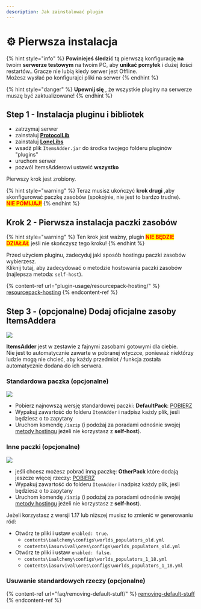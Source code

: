 ```yaml
---
description: Jak zainstalować plugin
---
```


# ⚙ Pierwsza instalacja

{% hint style="info" %}
**Powiniejeś śledzić** tą pierwszą konfigurację **na** twoim **serwerze testowym** na twoim PC, aby **unikać pomyłek** i dużej ilości restartów.. Gracze nie lubią kiedy serwer jest Offline.\
Możesz wysłać po konfigurajci pliki na serwer
{% endhint %}

{% hint style="danger" %}
**Upewnij się** , że wszystkie pluginy na serwerze muszę być zaktualizowane!
{% endhint %}

## Step 1 - Instalacja pluginu i bibliotek

* zatrzymaj serwer
* zainstaluj [**ProtocolLib**](https://ci.dmulloy2.net/job/ProtocolLib/lastSuccessfulBuild/)
* zainstaluj [**LoneLibs**](https://www.spigotmc.org/resources/lonelibs.75974/)
* wsadź plik `ItemsAdder.jar` do środka twojego folderu pluginów "plugins"
* uruchom serwer
* pozwól ItemsAdderowi ustawić **wszystko**

Pierwszy krok jest zrobiony.

{% hint style="warning" %}
Teraz musisz ukończyć **krok drugi** ,aby skonfigurować paczkę zasobów (spokojnie, nie jest to bardzo trudne).\
<mark style="color:red;">**NIE POMIJAJ!**</mark>
{% endhint %}

## Krok 2 - Pierwsza instalacja paczki zasobów

{% hint style="warning" %}
Ten krok jest ważny, plugin <mark style="color:red;">**NIE BĘDZIE DZIAŁAŁ**</mark> jeśli nie skończysz tego kroku!
{% endhint %}

Przed użyciem pluginu, zadecyduj jaki sposób hostingu paczki zasobów wybierzesz. \
Kliknij tutaj, aby zadecydować o metodzie hostowania paczki zasobów (najlepsza metoda: `self-host`).

{% content-ref url="plugin-usage/resourcepack-hosting/" %}
[resourcepack-hosting](plugin-usage/resourcepack-hosting/)
{% endcontent-ref %}

## Step 3 - (opcjonalne) Dodaj oficjalne zasoby ItemsAddera

![](.gitbook/assets/items\_showcase\_gif.apng)

**ItemsAdder** jest w zestawie z fajnymi zasobami gotowymi dla ciebie.\
Nie jest to automatycznie zawarte w pobranej wtyczce, ponieważ niektórzy ludzie mogą nie chcieć, aby każdy przedmiot / funkcja została automatycznie dodana do ich serwera.
### Standardowa paczka (opcjonalne)

![](<.gitbook/assets/image (47).png>)

* Pobierz najnowszą wersję standardowej paczki: **DefaultPack**: [POBIERZ](https://github.com/ItemsAdder/DefaultPack/releases/latest)
* Wypakuj zawartość do folderu `ItemAdder` i nadpisz każdy plik, jeśli będziesz o to zapytany
* Uruchom komendę `/iazip` (i podożaj za poradami odnośnie swojej [metody hostingu](plugin-usage/resourcepack-hosting/) jeżeli nie korzystasz z **self-host**).

### Inne paczki (opcjonalne)

![](<.gitbook/assets/image (50).png>)

* jeśli chcesz możesz pobrać inną paczkę: **OtherPack** które dodają jeszcze więcej rzeczy: [POBIERZ](https://github.com/ItemsAdder/OtherPacks/releases/latest)
* Wypakuj zawartość do folderu `ItemAdder` i nadpisz każdy plik, jeśli będziesz o to zapytany
* Uruchom komendę `/iazip` (i podożaj za poradami odnośnie swojej [metody hostingu](plugin-usage/resourcepack-hosting/) jeżeli nie korzystasz z **self-host**).

Jeżeli korzystasz z wersji 1.17 lub niższej musisz to zmienić w generowaniu ród:

* Otwórz te pliki i ustaw `enabled: true`.
  * `contents\iaalchemy\configs\worlds_populators_old.yml`
  * `contents\iasurvival\ores\configs\worlds_populators_old.yml`
* Otwórz te pliki i ustaw `enabled: false`.
  * `contents\iaalchemy\configs\worlds_populators_1_18.yml`
  * `contents\iasurvival\ores\configs\worlds_populators_1_18.yml`

### Usuwanie standardowych rzeczy (opcjonalne)

{% content-ref url="faq/removing-default-stuff/" %}
[removing-default-stuff](faq/removing-default-stuff/)
{% endcontent-ref %}
